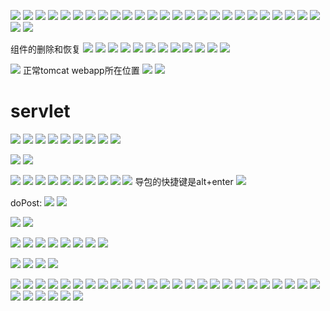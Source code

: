 
![](img/20220602185049.png)
![](img/20220602185153.png)
![](img/20220602185227.png)
![](img/20220602185254.png)
![](img/20220602185317.png)
![](img/20220602185333.png)
![](img/20220602185354.png)
![](img/20220602185403.png)
![](img/20220602185427.png)
![](img/20220602185451.png)
![](img/20220602185540.png)
![](img/20220602185557.png)
![](img/20220602185654.png)
![](img/20220602185723.png)
![](img/20220602185801.png)
![](img/20220602185848.png)
![](img/20220602185902.png)
![](img/20220602185931.png)
![](img/20220602185947.png)
![](img/20220602185957.png)
![](img/20220602190059.png)
![](img/20220602190134.png)
![](img/20220602190204.png)
![](img/20220602190210.png)
![](img/20220602190400.png)
![](img/20220602190428.png)
![](img/20220602190437.png)

组件的删除和恢复
![](img/20220602190608.png)
![](img/20220602190624.png)
![](img/20220602190638.png)
![](img/20220602190813.png)
![](img/20220602191057.png)
![](img/20220602191116.png)
![](img/20220602191529.png)
![](img/20220602191540.png)
![](img/20220602191554.png)
![](img/20220602191602.png)
![](img/20220602191656.png)
![](img/20220602191709.png)


![](img/20220602201018.png)
正常tomcat webapp所在位置
![](img/20220602201225.png)
![](img/20220602201632.png)

# servlet
![](img/20220602204120.png)
![](img/20220602204214.png)
![](img/20220602204232.png)
![](img/20220602204255.png)
![](img/20220602204323.png)
![](img/20220602204334.png)
![](img/20220602204530.png)
![](img/20220602204542.png)
![](img/20220602204705.png)

![](img/20220602204835.png)
![](img/20220602204905.png)

![](img/20220602205411.png)
![](img/20220602205804.png)
![](img/20220602210534.png)
![](img/20220602210551.png)
![](img/20220602210633.png)
![](img/20220602210652.png)
![](img/20220602210706.png)
![](img/20220602210801.png)
![](img/20220602210920.png)
![](img/20220602211128.png)
导包的快捷键是alt+enter
![](img/20220602211247.png)


doPost:
![](img/20220602211835.png)
![](img/20220602211941.png)

![](img/20220602214140.png)
![](img/20220602214203.png)

![](img/20220605180448.png)
![](img/20220605180631.png)
![](img/20220605181314.png)
![](img/20220605181342.png)
![](img/20220605181353.png)
![](img/20220605181426.png)
![](img/20220605181514.png)
![](img/20220605181607.png)

![](img/20220605181747.png)
![](img/20220605181800.png)
![](img/20220605181812.png)
![](img/20220605181823.png)

![](img/Snipaste_2022-06-05_18-35-25.png)
![](img/Snipaste_2022-06-05_18-36-17.png)
![](img/Snipaste_2022-06-05_18-36-37.png)
![](img/Snipaste_2022-06-05_18-38-15.png)
![](img/Snipaste_2022-06-05_18-38-45.png)
![](img/Snipaste_2022-06-05_18-39-16.png)
![](img/Snipaste_2022-06-05_18-39-44.png)
![](img/Snipaste_2022-06-05_18-40-30.png)
![](img/Snipaste_2022-06-05_18-40-45.png)
![](img/Snipaste_2022-06-05_18-41-16.png)
![](img/Snipaste_2022-06-05_18-41-37.png)
![](img/Snipaste_2022-06-05_18-42-46.png)
![](img/Snipaste_2022-06-05_18-42-57.png)
![](img/Snipaste_2022-06-05_18-43-13.png)
![](img/Snipaste_2022-06-05_18-45-12.png)
![](img/Snipaste_2022-06-05_18-45-32.png)
![](img/Snipaste_2022-06-05_18-45-56.png)
![](img/Snipaste_2022-06-05_18-46-27.png)
![](img/Snipaste_2022-06-05_18-47-36.png)
![](img/Snipaste_2022-06-05_18-48-42.png)
![](img/Snipaste_2022-06-05_18-51-24.png)
![](img/Snipaste_2022-06-05_18-51-46.png)
![](img/Snipaste_2022-06-05_18-52-07.png)
![](img/Snipaste_2022-06-05_18-52-19.png)
![](img/Snipaste_2022-06-05_18-52-33.png)
![](img/Snipaste_2022-06-05_18-52-51.png)
![](img/Snipaste_2022-06-05_18-53-21.png)
![](img/Snipaste_2022-06-05_18-53-59.png)
![](img/Snipaste_2022-06-05_18-54-23.png)
![](img/Snipaste_2022-06-05_18-54-49.png)
![](img/20220605192017.png)


















